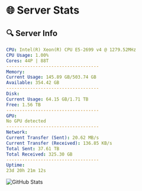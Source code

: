 # 🌐 Server Stats
## 🔍 Server Info
```yaml
CPU: Intel(R) Xeon(R) CPU E5-2699 v4 @ 1279.52MHz
CPU Usage: 1.00%
Cores: 44P | 88T
-----------------------------------
Memory:
Current Usage: 145.89 GB/503.74 GB
Available: 354.42 GB
-----------------------------------
Disk:
Current Usage: 64.15 GB/1.71 TB
Free: 1.56 TB
-----------------------------------
GPU:
No GPU detected
-----------------------------------
Network:
Current Transfer (Sent): 20.62 MB/s
Current Transfer (Received): 136.85 KB/s
Total Sent: 37.61 TB
Total Received: 325.30 GB
-----------------------------------
Uptime:
23d 20h 21m 12s
```
![GitHub Stats](https://img.shields.io/badge/Updated-2025-03-31_17:44:01-blue)